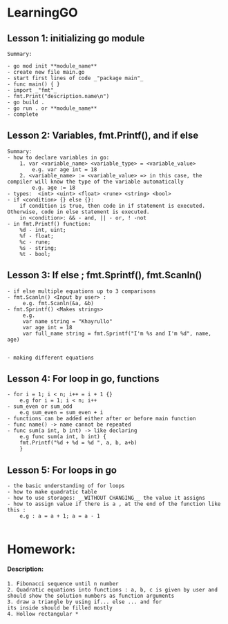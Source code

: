 # LearningGO

## Lesson 1: initializing go module
~~~~~~~~~~~~~~~~
Summary:

- go mod init **module_name**
- create new file main.go
- start first lines of code _"package main"_
- func main() { }
- import _"fmt"_
- fmt.Print("description.name\n")
- go build .
- go run . or **module_name**
- complete
~~~~~~~~~~~~~~~~

## Lesson 2:  Variables, fmt.Printf(), and if else
~~~~~~~~~~~~~~~~
Summary:
- how to declare variables in go: 
    1. var <variable_name> <variable_type> = <variable_value>
        e.g. var age int = 18
    2. <variable_name> := <variable_value> => in this case, the compiler will know the type of the variable automatically
        e.g. age := 18
- types:  <int> <uint> <float> <rune> <string> <bool> 
- if <condition> {} else {}:
    if condition is true, then code in if statement is executed. Otherwise, code in else statement is executed.
    in <condition>: && - and, || - or, ! -not
- in fmt.Printf() function: 
    %d - int, uint;
    %f - float;
    %c - rune;
    %s - string;
    %t - bool;

~~~~~~~~~~~~~~~~

## Lesson 3: If else ; fmt.Sprintf(), fmt.Scanln()
~~~~~~~~~~~~~~~~~~~~~~~~~~~~~~~~~~~~~~~~~~~~~~~~~~
- if else multiple equations up to 3 comparisons
- fmt.Scanln() <Input by user> :
     e.g. fmt.Scanln(&a, &b)
- fmt.Sprintf() <Makes strings>
     e.g.
     var name string = "Khayrullo"
     var age int = 18
     var full_name string = fmt.Sprintf("I'm %s and I'm %d", name, age)
     
     
- making different equations 
~~~~~~~~~~~~~~~~~~~~~~~~~~~~~~~~~~~~~~~~~~~~~~~~~~
## Lesson 4: For loop in go, functions 
~~~~~~~~~~~~~~~~~~~~~~~~~~~~~~~~~~~~~~~~~~~~~~~~~~
- for i = 1; i < n; i++ = i + 1 {}  
    e.g for i = 1; i < n; i++
- sum_even or sum_odd 
    e.g sum_even = sum_even + i 
- functions can be added either after or before main function
- func name() -> name cannot be repeated 
- func sum(a int, b int) -> like declaring
    e.g func sum(a int, b int) {  
 	fmt.Printf("%d + %d = %d ", a, b, a+b)
    }

~~~~~~~~~~~~~~~~~~~~~~~~~~~~~~~~~~~~~~~~~~~~~~~~~~
## Lesson 5: For loops in go
~~~~~~~~~~~~~~~~~~~~~~~~~~~~~~~~~~~~~~~~~~~~~~~~~~
- the basic understanding of for loops 
- how to make quadratic table 
- how to use storages: __WITHOUT CHANGING__ the value it assigns
- how to assign value if there is a , at the end of the function like this :
    e.g : a = a + 1; a = a - 1


~~~~~~~~~~~~~~~~~~~~~~~~~~~~~~~~~~~~~~~~~~~~~~~~~~



# Homework:
#### Description: 
    1. Fibonacci sequence until n number 
    2. Quadratic equations into functions : a, b, c is given by user and should show the solution numbers as function arguments 
    3. draw a triangle by using if... else ... and for 
    its inside should be filled mostly
    4. Hollow rectangular * 



